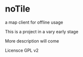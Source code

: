 # noTile
a map client for offline usage

This is a project in a vary early stage

More description will come

Licensce GPL v2
